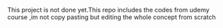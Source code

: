 This project is not done yet.This repo includes the codes from udemy course ,im not copy pasting but editing the whole concept from scratch
